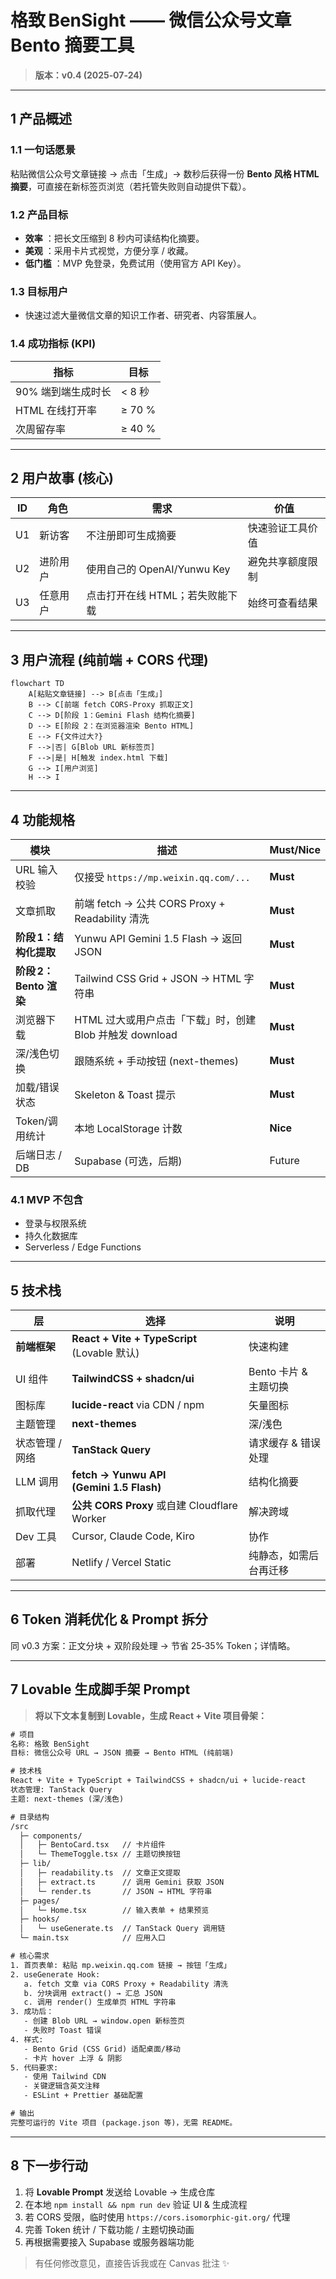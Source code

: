 # **格致 BenSight** —— 微信公众号文章 Bento 摘要工具

> **版本：v0.4 (2025‑07‑24)**

---

## 1 产品概述

### 1.1 一句话愿景

粘贴微信公众号文章链接 → 点击「生成」→ 数秒后获得一份 **Bento 风格 HTML 摘要**，可直接在新标签页浏览（若托管失败则自动提供下载）。

### 1.2 产品目标

- **效率** ：把长文压缩到 8 秒内可读结构化摘要。
- **美观** ：采用卡片式视觉，方便分享 / 收藏。
- **低门槛** ：MVP 免登录，免费试用（使用官方 API Key）。

### 1.3 目标用户

- 快速过滤大量微信文章的知识工作者、研究者、内容策展人。

### 1.4 成功指标 (KPI)

| 指标          | 目标     |
| ----------- | ------ |
| 90% 端到端生成时长 | < 8 秒  |
| HTML 在线打开率  | ≥ 70 % |
| 次周留存率       | ≥ 40 % |

---

## 2 用户故事 (核心)

| ID | 角色   | 需求                     | 价值       |
| -- | ---- | ---------------------- | -------- |
| U1 | 新访客  | 不注册即可生成摘要              | 快速验证工具价值 |
| U2 | 进阶用户 | 使用自己的 OpenAI/Yunwu Key | 避免共享额度限制 |
| U3 | 任意用户 | 点击打开在线 HTML；若失败能下载     | 始终可查看结果  |

---

## 3 用户流程 (纯前端 + CORS 代理)

```mermaid
flowchart TD
    A[粘贴文章链接] --> B[点击「生成」]
    B --> C[前端 fetch CORS‑Proxy 抓取正文]
    C --> D[阶段 1：Gemini Flash 结构化摘要]
    D --> E[阶段 2：在浏览器渲染 Bento HTML]
    E --> F{文件过大?}
    F -->|否| G[Blob URL 新标签页]
    F -->|是| H[触发 index.html 下载]
    G --> I[用户浏览]
    H --> I
```

---

## 4 功能规格

| 模块                | 描述                                        | Must/Nice |
| ----------------- | ----------------------------------------- | --------- |
| URL 输入校验          | 仅接受 `https://mp.weixin.qq.com/...`        | **Must**  |
| 文章抓取              | 前端 fetch → 公共 CORS Proxy + Readability 清洗 | **Must**  |
| **阶段 1：结构化提取**    | Yunwu API Gemini 1.5 Flash → 返回 JSON      | **Must**  |
| **阶段 2：Bento 渲染** | Tailwind CSS Grid + JSON → HTML 字符串       | **Must**  |
| 浏览器下载             | HTML 过大或用户点击「下载」时，创建 Blob 并触发 download    | **Must**  |
| 深/浅色切换            | 跟随系统 + 手动按钮 (next-themes)                 | **Must**  |
| 加载/错误状态           | Skeleton & Toast 提示                       | **Must**  |
| Token/调用统计        | 本地 LocalStorage 计数                        | **Nice**  |
| 后端日志 / DB         | Supabase (可选，后期)                          | Future    |

### 4.1 MVP 不包含

- 登录与权限系统
- 持久化数据库
- Serverless / Edge Functions

---

## 5 技术栈

| 层         | 选择                                         | 说明              |
| --------- | ------------------------------------------ | --------------- |
| **前端框架**  | **React + Vite + TypeScript** (Lovable 默认) | 快速构建            |
| UI 组件     | **TailwindCSS + shadcn/ui**                | Bento 卡片 & 主题切换 |
| 图标库       | **lucide-react** via CDN / npm             | 矢量图标            |
| 主题管理      | **next-themes**                            | 深/浅色            |
| 状态管理 / 网络 | **TanStack Query**                         | 请求缓存 & 错误处理     |
| LLM 调用    | **fetch → Yunwu API (Gemini 1.5 Flash)**   | 结构化摘要           |
| 抓取代理      | **公共 CORS Proxy** 或自建 Cloudflare Worker    | 解决跨域            |
| Dev 工具    | Cursor, Claude Code, Kiro                  | 协作              |
| 部署        | Netlify / Vercel Static                    | 纯静态，如需后台再迁移     |

---

## 6 Token 消耗优化 & Prompt 拆分

同 v0.3 方案：正文分块 + 双阶段处理 → 节省 25‑35% Token；详情略。

---

## 7 Lovable 生成脚手架 Prompt

> **将以下文本复制到 Lovable，生成 React + Vite 项目骨架：**

```txt
# 项目
名称: 格致 BenSight
目标: 微信公众号 URL → JSON 摘要 → Bento HTML (纯前端)

# 技术栈
React + Vite + TypeScript + TailwindCSS + shadcn/ui + lucide-react
状态管理: TanStack Query
主题: next-themes (深/浅色)

# 目录结构
/src
  ├─ components/
  │   ├─ BentoCard.tsx   // 卡片组件
  │   └─ ThemeToggle.tsx // 主题切换按钮
  ├─ lib/
  │   ├─ readability.ts  // 文章正文提取
  │   ├─ extract.ts      // 调用 Gemini 获取 JSON
  │   └─ render.ts       // JSON → HTML 字符串
  ├─ pages/
  │   └─ Home.tsx        // 输入表单 + 结果预览
  ├─ hooks/
  │   └─ useGenerate.ts  // TanStack Query 调用链
  └─ main.tsx            // 应用入口

# 核心需求
1. 首页表单: 粘贴 mp.weixin.qq.com 链接 → 按钮「生成」
2. useGenerate Hook:
   a. fetch 文章 via CORS Proxy + Readability 清洗
   b. 分块调用 extract() → 汇总 JSON
   c. 调用 render() 生成单页 HTML 字符串
3. 成功后：
   - 创建 Blob URL → window.open 新标签页
   - 失败时 Toast 错误
4. 样式:
   - Bento Grid (CSS Grid) 适配桌面/移动
   - 卡片 hover 上浮 & 阴影
5. 代码要求:
   - 使用 Tailwind CDN
   - 关键逻辑含英文注释
   - ESLint + Prettier 基础配置

# 输出
完整可运行的 Vite 项目 (package.json 等)，无需 README。
```

---

## 8 下一步行动

1. 将 **Lovable Prompt** 发送给 Lovable → 生成仓库
2. 在本地 `npm install && npm run dev` 验证 UI & 生成流程
3. 若 CORS 受限，临时使用 `https://cors.isomorphic-git.org/` 代理
4. 完善 Token 统计 / 下载功能 / 主题切换动画
5. 再根据需要接入 Supabase 或服务器端功能

> 有任何修改意见，直接告诉我或在 Canvas 批注 ✨

